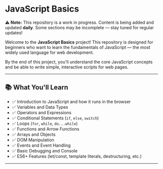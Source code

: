 # JavaScript Basics
 ⚠️ **Note:** This repository is a work in progress. Content is being added and updated **daily**. Some sections may be incomplete — stay tuned for regular updates!

Welcome to the **JavaScript Basics** project! This repository is designed for beginners who want to learn the fundamentals of JavaScript — the most widely used language for web development.

By the end of this project, you'll understand the core JavaScript concepts and be able to write simple, interactive scripts for web pages.

---

## 📚 What You'll Learn

- ✅ Introduction to JavaScript and how it runs in the browser
- ✅ Variables and Data Types
- ✅ Operators and Expressions
- ✅ Conditional Statements (`if`, `else`, `switch`)
- ✅ Loops (`for`, `while`, `do...while`)
- ✅ Functions and Arrow Functions
- ✅ Arrays and Objects
- ✅ DOM Manipulation
- ✅ Events and Event Handling
- ✅ Basic Debugging and Console
- ✅ ES6+ Features (let/const, template literals, destructuring, etc.)

---



